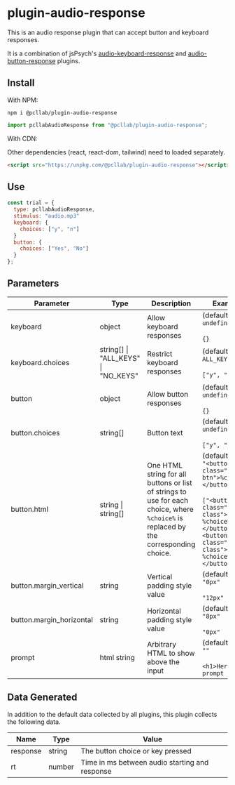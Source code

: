 # plugin-audio-response

This is an audio response plugin that can accept button and keyboard responses.

It is a combination of jsPsych's [audio-keyboard-response](https://www.jspsych.org/7.3/plugins/audio-keyboard-response/) and [audio-button-response](https://www.jspsych.org/7.3/plugins/audio-button-response/) plugins.

## Install

With NPM:

```
npm i @pcllab/plugin-audio-response
```

```js
import pcllabAudioResponse from "@pcllab/plugin-audio-response";
```

With CDN:

Other dependencies (react, react-dom, tailwind) need to loaded separately.

```html
<script src="https://unpkg.com/@pcllab/plugin-audio-response"></script>
```

## Use

```js
const trial = {
  type: pcllabAudioResponse,
  stimulus: "audio.mp3"
  keyboard: {
    choices: ["y", "n"]
  }
  button: {
    choices: ["Yes", "No"]
  }
};
```

## Parameters

| Parameter                | Type                                | Description                                                                                                                          | Examples                                                                                                                                                                           |
| ------------------------ | ----------------------------------- | ------------------------------------------------------------------------------------------------------------------------------------ | ---------------------------------------------------------------------------------------------------------------------------------------------------------------------------------- |
| keyboard                 | object                              | Allow keyboard responses                                                                                                             | (default)<br>`undefined`<br><br>`{}`                                                                                                                                               |
| keyboard.choices         | string[] \| "ALL_KEYS" \| "NO_KEYS" | Restrict keyboard responses                                                                                                          | (default)<br>`ALL_KEYS`<br><br>`["y", "n"]`                                                                                                                                        |
| button                   | object                              | Allow button responses                                                                                                               | (default)<br>`undefined`<br><br>`{}`                                                                                                                                               |
| button.choices           | string[]                            | Button text                                                                                                                          | (default)<br>`undefined`<br><br>`["y", "n"]`                                                                                                                                       |
| button.html              | string \| string[]                  | One HTML string for all buttons or list of strings to use for each choice, where `%choice%` is replaced by the corresponding choice. | (default)<br>`"<button class="jspsych-btn">%choice%</button>"`<br><br>`["<button class="custom-class">1. %choice%</button>", "<button class="custom-class">2. %choice%</button>"]` |
| button.margin_vertical   | string                              | Vertical padding style value                                                                                                         | (default)<br>`"0px"`<br><br>`"12px"`                                                                                                                                               |
| button.margin_horizontal | string                              | Horizontal padding style value                                                                                                       | (default)<br>`"8px"`<br><br>`"0px"`                                                                                                                                                |
| prompt                   | html string                         | Arbitrary HTML to show above the input                                                                                               | (default)<br>`""`<br><br>`<h1>Here is a prompt </h1>`                                                                                                                              |

## Data Generated

In addition to the default data collected by all plugins, this plugin collects the following data.

| Name     | Type   | Value                                          |
| -------- | ------ | ---------------------------------------------- |
| response | string | The button choice or key pressed               |
| rt       | number | Time in ms between audio starting and response |
